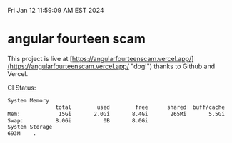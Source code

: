 Fri Jan 12 11:59:09 AM EST 2024

# angular fourteen scam


This project is live at [https://angularfourteenscam.vercel.app/](https://angularfourteenscam.vercel.app/ "dog!") thanks to Github and Vercel.

CI Status: 

```bash
System Memory
               total        used        free      shared  buff/cache   available
Mem:            15Gi       2.0Gi       8.4Gi       265Mi       5.5Gi        13Gi
Swap:          8.0Gi          0B       8.0Gi
System Storage
693M	.
